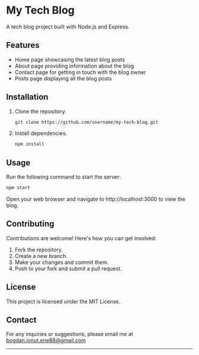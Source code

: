 # My Tech Blog

A tech blog project built with Node.js and Express.

## Features

- Home page showcasing the latest blog posts
- About page providing information about the blog
- Contact page for getting in touch with the blog owner
- Posts page displaying all the blog posts

## Installation

1. Clone the repository.
    ```sh
    git clone https://github.com/username/my-tech-blog.git
    ```

2. Install dependencies.
    ```sh
    npm install
    ```

## Usage

Run the following command to start the server:

```sh
npm start
```

Open your web browser and navigate to http://localhost:3000 to view the blog.

## Contributing

Contributions are welcome! Here's how you can get involved:

1. Fork the repository.
2. Create a new branch.
3. Make your changes and commit them.
4. Push to your fork and submit a pull request.

## License

This project is licensed under the MIT License.

## Contact

For any inquiries or suggestions, please email me at bogdan.ionut.ene88@gmail.com

---

